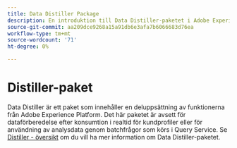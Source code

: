 ```yaml
---
title: Data Distiller Package
description: En introduktion till Data Distiller-paketet i Adobe Experience Platform.
source-git-commit: aa209dce9268a15a91db6e3afa7b6066683d76ea
workflow-type: tm+mt
source-wordcount: '71'
ht-degree: 0%

---
```


# Distiller-paket

Data Distiller är ett paket som innehåller en deluppsättning av funktionerna från Adobe Experience Platform. Det här paketet är avsett för dataförberedelse efter konsumtion i realtid för kundprofiler eller för användning av analysdata genom batchfrågor som körs i Query Service. Se [Distiller - översikt](../data-distiller/overview.md) om du vill ha mer information om Data Distiller-paketet.

<!-- Document is hidden temporarily
See the [Data Distiller overview](../data-distiller/overview.md) for more details on the Data Distiller package, or the the [Data Distiller license usage document](../data-distiller/license-usage.md) for information about your organization's Query Service license usage.
-->
